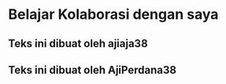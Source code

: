 # Belajar Kolaborasi dengan saya
## Teks ini dibuat oleh ajiaja38
## Teks ini dibuat oleh AjiPerdana38
